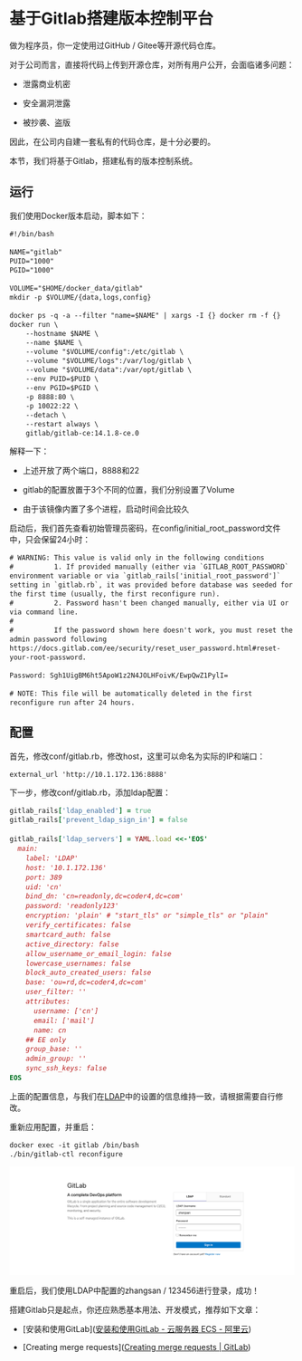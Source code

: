 # 基于Gitlab搭建版本控制平台

做为程序员，你一定使用过GitHub / Gitee等开源代码仓库。

对于公司而言，直接将代码上传到开源仓库，对所有用户公开，会面临诸多问题：

- 泄露商业机密

- 安全漏洞泄露

- 被抄袭、盗版

因此，在公司内自建一套私有的代码仓库，是十分必要的。

本节，我们将基于Gitlab，搭建私有的版本控制系统。

## 运行

我们使用Docker版本启动，脚本如下：

```shell
#!/bin/bash

NAME="gitlab"
PUID="1000"
PGID="1000"

VOLUME="$HOME/docker_data/gitlab"
mkdir -p $VOLUME/{data,logs,config} 

docker ps -q -a --filter "name=$NAME" | xargs -I {} docker rm -f {}
docker run \
    --hostname $NAME \
    --name $NAME \
    --volume "$VOLUME/config":/etc/gitlab \
    --volume "$VOLUME/logs":/var/log/gitlab \
    --volume "$VOLUME/data":/var/opt/gitlab \
    --env PUID=$PUID \
    --env PGID=$PGID \
    -p 8888:80 \
    -p 10022:22 \
    --detach \
    --restart always \
    gitlab/gitlab-ce:14.1.8-ce.0
```

解释一下：

- 上述开放了两个端口，8888和22

- gitlab的配置放置于3个不同的位置，我们分别设置了Volume

- 由于该镜像内置了多个进程，启动时间会比较久

启动后，我们首先查看初始管理员密码，在config/initial_root_password文件中，只会保留24小时：

```shell
# WARNING: This value is valid only in the following conditions
#          1. If provided manually (either via `GITLAB_ROOT_PASSWORD` environment variable or via `gitlab_rails['initial_root_password']` setting in `gitlab.rb`, it was provided before database was seeded for the first time (usually, the first reconfigure run).
#          2. Password hasn't been changed manually, either via UI or via command line.
#
#          If the password shown here doesn't work, you must reset the admin password following https://docs.gitlab.com/ee/security/reset_user_password.html#reset-your-root-password.

Password: Sgh1UigBM6ht5ApoW1z2N4JOLHFoivK/EwpQwZ1PylI=

# NOTE: This file will be automatically deleted in the first reconfigure run after 24 hours.
```

## 配置

首先，修改conf/gitlab.rb，修改host，这里可以命名为实际的IP和端口：

```shell
external_url 'http://10.1.172.136:8888'
```

下一步，修改conf/gitlab.rb，添加ldap配置：

```ruby
gitlab_rails['ldap_enabled'] = true
gitlab_rails['prevent_ldap_sign_in'] = false

gitlab_rails['ldap_servers'] = YAML.load <<-'EOS'
  main:
    label: 'LDAP'
    host: '10.1.172.136'
    port: 389
    uid: 'cn'
    bind_dn: 'cn=readonly,dc=coder4,dc=com'
    password: 'readonly123'
    encryption: 'plain' # "start_tls" or "simple_tls" or "plain"
    verify_certificates: false
    smartcard_auth: false
    active_directory: false
    allow_username_or_email_login: false
    lowercase_usernames: false
    block_auto_created_users: false
    base: 'ou=rd,dc=coder4,dc=com'
    user_filter: ''
    attributes: 
      username: ['cn']
      email: ['mail']
      name: cn
    ## EE only
    group_base: ''
    admin_group: ''
    sync_ssh_keys: false
EOS
```

上面的配置信息，与我们在[LDAP](./ldap.md)中的设置的信息维持一致，请根据需要自行修改。

重新应用配置，并重启：

```shell
docker exec -it gitlab /bin/bash
./bin/gitlab-ctl reconfigure
```

![f](./gitlab-ldap.png)

重启后，我们使用LDAP中配置的zhangsan / 123456进行登录，成功！

搭建Gitlab只是起点，你还应熟悉基本用法、开发模式，推荐如下文章：

- [安装和使用GitLab]([安装和使用GitLab - 云服务器 ECS - 阿里云](https://help.aliyun.com/document_detail/52857.html))

- [Creating merge requests]([Creating merge requests | GitLab](https://docs.gitlab.com/ee/user/project/merge_requests/creating_merge_requests.html))
